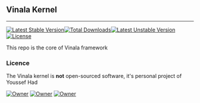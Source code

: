 
## Vinala Kernel

-------

[![Latest Stable Version](https://poser.pugx.org/vinala/kernel/v/stable)](https://packagist.org/packages/vinala/kernel)[![Total Downloads](https://poser.pugx.org/vinala/kernel/downloads)](https://packagist.org/packages/vinala/kernel)[![Latest Unstable Version](https://poser.pugx.org/vinala/kernel/v/unstable)](https://packagist.org/packages/vinala/kernel)[![License](https://poser.pugx.org/vinala/kernel/license)](https://packagist.org/packages/vinala/kernel)

This repo is the core of Vinala framework

### Licence

The Vinala kernel is **not** open-sourced software, it's personal project of Youssef Had

[![Owner](https://img.shields.io/badge/created%20by-Youssef%20Had-blue.svg)](https://gitlab.com/u/youssefhad)
[![Owner](https://img.shields.io/badge/copyright-2014--2016-red.svg)](https://gitlab.com/lighty/framework)
[![Owner](https://img.shields.io/badge/launched-10%2F10%2F2014-ff2f6c.svg)](https://gitlab.com/lighty/framework)